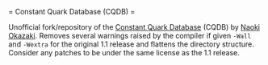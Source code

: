 = Constant Quark Database (CQDB) =

Unofficial fork/repository of the [Constant Quark Database][cqdb] (CQDB) by
[Naoki Okazaki][okazaki]. Removes several warnings raised by the compiler if
given `-Wall` and `-Wextra` for the original 1.1 release and flattens the
directory structure. Consider any patches to be under the same license as the
1.1 release.

[okazaki]: http://www.chokkan.org/
[cqdb]: http://www.chokkan.org/software/cqdb/
